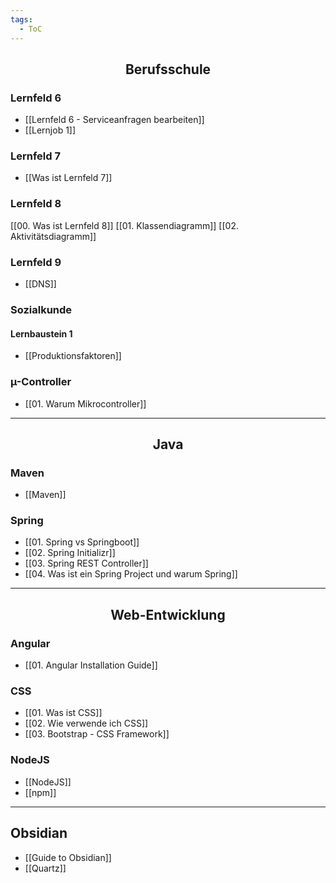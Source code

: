 ```yaml
---
tags:
  - ToC
---
```

<h2 align="center"> Berufsschule </h2>

### Lernfeld 6

- [[Lernfeld 6 - Serviceanfragen bearbeiten]]
- [[Lernjob 1]]
### Lernfeld 7

-  [[Was ist Lernfeld 7]]

### Lernfeld 8

[[00. Was ist Lernfeld 8]]
[[01. Klassendiagramm]]
[[02. Aktivitätsdiagramm]]


### Lernfeld 9

- [[DNS]]
### Sozialkunde

#### Lernbaustein 1

- [[Produktionsfaktoren]]

### µ-Controller

- [[01. Warum Mikrocontroller]]

<hr>
<h2 align="center"> Java </h2>

### Maven

- [[Maven]]

### Spring

- [[01. Spring vs Springboot]]
- [[02. Spring Initializr]]
- [[03. Spring REST Controller]]
- [[04. Was ist ein Spring Project und warum Spring]]

<hr>

<h2 align="center">Web-Entwicklung </h2>

### Angular

- [[01. Angular Installation Guide]]

### CSS
- [[01. Was ist CSS]]
- [[02. Wie verwende ich CSS]]
- [[03. Bootstrap - CSS Framework]]

### NodeJS
- [[NodeJS]]
- [[npm]]

<hr>

## Obsidian 

- [[Guide to Obsidian]]
- [[Quartz]]

<br>